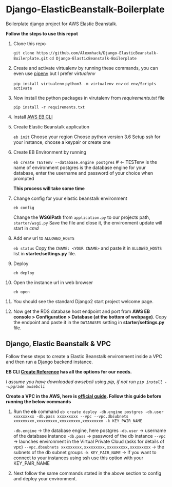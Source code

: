 # Django-ElasticBeanstalk-Boilerplate
Boilerplate django project for AWS Elastic Beanstalk.

**Follow the steps to use this repot**

1. Clone this repo

	`git clone https://github.com/Alexmhack/Django-ElasticBeanstalk-Boilerplate.git`
	`cd Django-ElasticBeanstalk-Boilerplate`

2.  Create and activate virtualenv by running these commands, you can even use [pipenv](https://github.com/pypa/pipenv) but I prefer *virtualenv*

	`pip install virtualenv`
	`python3 -m virtualenv env`
	`cd env/Scripts`
	`activate`

3. Now install the python packages in virutalenv from *requirements.txt* file
	
	`pip install -r requirements.txt`

4. Install [AWS EB CLI](https://docs.aws.amazon.com/elasticbeanstalk/latest/dg/eb-cli3.html)

5. Create Elastic Beanstalk application
	
	`eb init`
	Choose your region
	Choose python version 3.6
	Setup ssh for your instance, choose a keypair or create one

6. Create EB Environment by running
	
	`eb create TESTenv --database.engine postgres` # <- TESTenv is the name of environment
	postgres is the database engine for your database, enter the username and password of your choice when prompted

	**This process will take some time**

7. Change config for your elastic beanstalk environment

	`eb config`

	Change the **WSGIPath** from `application.py` to our projects path, `starter/wsgi.py`
	Save the file and close it, the environment update will start in *cmd*

8. Add env url to `ALLOWED_HOSTS`

	`eb status`
	Copy the `CNAME: <YOUR CNAME>` and paste it in `ALLOWED_HOSTS` list in **starter/settings.py** file.

9. Deploy

	`eb deploy`

10. Open the instance url in web browser

	`eb open`


11. You should see the standard Django2 start project welcome page.

12. Now get the RDS database host endpoint and port from **AWS EB console > Configuration > Database (at the bottom of webpage)**. Copy the endpoint and paste it in the `DATABASES` setting in **starter/settings.py** file.

## Django, Elastic Beanstalk & VPC
Follow these steps to create a Elastic Beanstalk environment inside a VPC and then run a Django backend instance.

**EB CLI [Create Reference](https://docs.aws.amazon.com/elasticbeanstalk/latest/dg/eb3-create.html?shortFooter=true) has all the options for our needs.**

*I assume you have downloaded awsebcli using pip, if not run `pip install --upgrade awsebcli `*

**Create a VPC in the AWS, here is [official guide](https://docs.aws.amazon.com/elasticbeanstalk/latest/dg/vpc-rds.html). Follow this guide before running the below commands**

1. Run the **eb** command
	`eb create deploy -db.engine postgres -db.user xxxxxxxxx -db.pass xxxxxxxxx --vpc --vpc.dbsubnets xxxxxxxxx,xxxxxxxxx,xxxxxxxxx,xxxxxxxxx -k KEY_PAIR_NAME`

	`-db.engine` -> the database engine, here postgres
	`-db.user` -> username of the database instance
	`-db.pass` -> password of the db instance
	`--vpc` -> launches environment in the Virtual Private Cloud (asks for details of vpc)
	`--vpc.dbsubnets xxxxxxxxx,xxxxxxxxx,xxxxxxxxx,xxxxxxxxx` -> the subnets of the db subnet groups
	`-k KEY_PAIR_NAME` -> If you want to connect to your instances using ssh use this option with your KEY_PAIR_NAME

2. Next follow the same commands stated in the above section to config and deploy your environment.

